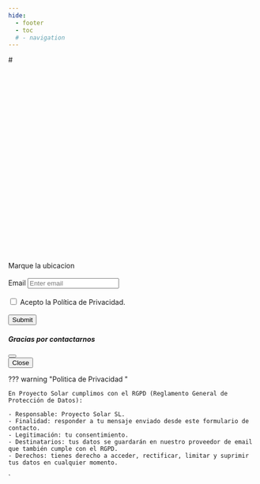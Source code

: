 ```yaml
---
hide:
  - footer
  - toc
  # - navigation
---
```


<link href="https://cdn.jsdelivr.net/npm/bootstrap@5.0.2/dist/css/bootstrap.min.css" rel="stylesheet"
    integrity="sha384-EVSTQN3/azprG1Anm3QDgpJLIm9Nao0Yz1ztcQTwFspd3yD65VohhpuuCOmLASjC" crossorigin="anonymous">
# 
<div id="map" style="width: 100%; height: 400px;"></div>
<label >Marque la ubicacion </label>

<form action="https://formsubmit.co/admin@asolear.es" method="POST" enctype="multipart/form-data">
  <!-- comandos -->
  <input type="hidden" name="_template" value="table">
  <input type="hidden" name="_autoresponse" value="Muchas gracias, en breve le contactaremos.">
  <input class="form-control" type="hidden" name="_captcha" value="false">
  <input type="hidden" name="_next" value="https://tejado.solar">
  <input type="hidden" name="_subject" value="TEJADO_SOLAR">
  <input type="hidden" name="_autoresponse" value="Gracias, en breve le contactaremos.">
  <input type="hidden" name='lat' class="form-control" id="lat">
  <input type="hidden" name='lng' class="form-control" id="lng">
  <div class="col-sm-7">
    <div class="row">
      <div class="column">
      </div>
      <div class="column"></div>
      <br>
      <label for="email">Email</label>
        <input type="email" class="form-control" name='email' id="email"  aria-describedby="emailHelp" placeholder="Enter email" required>
      <br>
      <br>
      <!-- <label for="exampleFormControlInput1" class="form-label">Adjuntar DXF:</label>
      <input type="file" id="myfile" name="cv" multiple><br><br> -->
      <label><input type="checkbox" class="agree" required> Acepto la Política
        de Privacidad.
      <br>
      <br>
      <button type="submit" class="btn btn-primary" onclick="document.getElementById('modal').click()">Submit</button>
      <div class="row">
        <div class="col-sm-5">
          <p><span class="glyphicon glyphicon-map-marker"></span> </p>
        </div>
      </div>
    </div>
  </div>
</form>

<!-- Button trigger modal -->
<button hidden type="button" class="btn btn-primary" data-bs-toggle="modal" data-bs-target="#exampleModal" id="modal">
  Launch demo modal
</button>

<!-- Modal -->
<div class="modal fade" id="exampleModal" tabindex="-1" aria-labelledby="exampleModalLabel" aria-hidden="true">
  <div class="modal-dialog">
    <div class="modal-content">
      <div class="modal-header">
        <h5 class="modal-title" id="exampleModalLabel">Gracias por contactarnos</h5>
        <button type="button" class="btn-close" data-bs-dismiss="modal" aria-label="Close"></button>
      </div>
      <div class="modal-body">
      </div>
      <div class="modal-footer">
        <button type="button" class="btn btn-secondary" data-bs-dismiss="modal">Close</button>
        <!-- <button type="button" class="btn btn-primary">Save changes</button> -->
      </div>
    </div>
  </div>
</div>




??? warning "Politica de Privacidad "

    En Proyecto Solar cumplimos con el RGPD (Reglamento General de Protección de Datos):

    - Responsable: Proyecto Solar SL.
    - Finalidad: responder a tu mensaje enviado desde este formulario de contacto.
    - Legitimación: tu consentimiento.
    - Destinatarios: tus datos se guardarán en nuestro proveedor de email que también cumple con el RGPD.
    - Derechos: tienes derecho a acceder, rectificar, limitar y suprimir tus datos en cualquier momento.

<script data-require="leaflet@0.7.3" data-semver="0.7.3"
    src="https://cdnjs.cloudflare.com/ajax/libs/leaflet/0.7.3/leaflet.js">
</script>
<link data-require="leaflet@0.7.3" data-semver="0.7.3" rel="stylesheet"
    href="//cdnjs.cloudflare.com/ajax/libs/leaflet/0.7.3/leaflet.css" />`
<script>
  var tileLayer = new L.TileLayer('http://{s}.tile.openstreetmap.org/{z}/{x}/{y}.png', {
    'attribution': 'Map data © <a href="http://openstreetmap.org">OpenStreetMap</a> contributors'
  });
  var map = new L.Map('map', {
    'center': [36.664, -4.458],
    'zoom': 8,
    'layers': [tileLayer]
  });
var marker = L.marker([36.664, -4.458]).addTo(map)
		.bindPopup('INSTALACION FOTOVOLTAICA').openPopup();
map.on('click', function (e) {
    if (marker) {
      map.removeLayer(marker);
    }
    marker = new L.Marker(e.latlng).addTo(map).bindPopup('INSTALACION FOTOVOLTAICA').openPopup();
    document.getElementById('lat').value = e.latlng.lat;
    document.getElementById('lng').value = e.latlng.lng;
  });
</script>

<script src="https://cdn.jsdelivr.net/npm/bootstrap@5.0.2/dist/js/bootstrap.bundle.min.js"
    integrity="sha384-MrcW6ZMFYlzcLA8Nl+NtUVF0sA7MsXsP1UyJoMp4YLEuNSfAP+JcXn/tWtIaxVXM"
    crossorigin="anonymous">   
</script>
